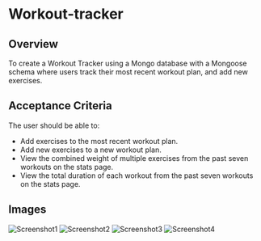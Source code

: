 # Workout-tracker
## Overview
To create a Workout Tracker using a Mongo database with a Mongoose schema where users track their most recent workout plan, and add new exercises. 

## Acceptance Criteria
The user should be able to:
- Add exercises to the most recent workout plan.
- Add new exercises to a new workout plan.
- View the combined weight of multiple exercises from the past seven workouts on the stats page.
- View the total duration of each workout from the past seven workouts on the stats page.

## Images
![Screenshot1](/images/1.png?raw=true "Optional Title")
![Screenshot2](/images/2.png?raw=true "Optional Title")
![Screenshot3](/images/3.png?raw=true "Optional Title")
![Screenshot4](/images/4.png?raw=true "Optional Title")
